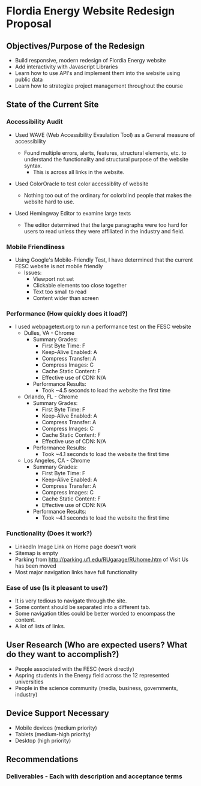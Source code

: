 # Flordia Energy Website Redesign Proposal

## Objectives/Purpose of the Redesign

- Build responsive, modern redesign of Flordia Energy website
- Add interactivity with Javascript Libraries
- Learn how to use API's and implement them into the website using public data
- Learn how to strategize project management throughout the course

## State of the Current Site

### Accessibility Audit

- Used WAVE (Web Accessibility Evaulation Tool) as a General measure of accessibility
  - Found multiple errors, alerts, features, structural elements, etc. to understand the functionality and structural purpose of the website syntax. 
    - This is across all links in the website. 
    
- Used ColorOracle to test color accessiblity of website
  - Nothing too out of the ordinary for colorblind people that makes the website hard to use.

- Used Hemingway Editor to examine large texts
  - The editor determined that the large paragraphs were too hard for users to read unless they were affiliated in the industry and field. 


### Mobile Friendliness

- Using Google's Mobile-Friendly Test, I have determined that the current FESC website is not mobile friendly
  - Issues:
    - Viewport not set
    - Clickable elements too close together
    - Text too small to read
    - Content wider than screen

### Performance (How quickly does it load?)

- I used webpagetext.org to run a performance test on the FESC website
  - Dulles, VA - Chrome
    - Summary Grades: 
      - First Byte Time: F
      - Keep-Alive Enabled: A
      - Compress Transfer: A
      - Compress Images: C
      - Cache Static Content: F
      - Effective use of CDN: N/A
    - Performance Results:
      - Took ~4.5 seconds to load the website the first time
  - Orlando, FL - Chrome
    - Summary Grades: 
      - First Byte Time: F
      - Keep-Alive Enabled: A
      - Compress Transfer: A
      - Compress Images: C
      - Cache Static Content: F
      - Effective use of CDN: N/A
    - Performance Results: 
      - Took ~4.1 seconds to load the website the first time
  - Los Angeles, CA - Chrome
    - Summary Grades: 
      - First Byte Time: F
      - Keep-Alive Enabled: A
      - Compress Transfer: A
      - Compress Images: C
      - Cache Static Content: F
      - Effective use of CDN: N/A
    - Performance Results: 
      - Took ~4.1 seconds to load the website the first time

### Functionality (Does it work?)
- LinkedIn Image Link on Home page doesn't work
- Sitemap is empty
- Parking from http://parking.ufl.edu/RUgarage/RUhome.htm of Visit Us has been moved
- Most major navigation links have full functionality

### Ease of use (Is it pleasant to use?)
- It is very tedious to navigate through the site. 
- Some content should be separated into a different tab. 
- Some navigation titles could be better worded to encompass the content.
- A lot of lists of links. 

## User Research (Who are expected users? What do they want to accomplish?)
- People associated with the FESC (work directly)
- Aspring students in the Energy field across the 12 represented universities
- People in the science community (media, business, governments, industry) 

## Device Support Necessary
- Mobile devices (medium priority)
- Tablets (medium-high priority)
- Desktop (high priority)

## Recommendations

### Deliverables - Each with description and acceptance terms
